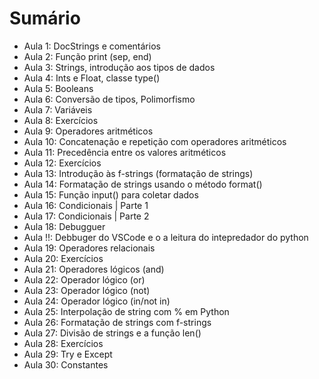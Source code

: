 # Sumário

- Aula 1: DocStrings e comentários
- Aula 2: Função print (sep, end)
- Aula 3: Strings, introdução aos tipos de dados
- Aula 4: Ints e Float, classe type()
- Aula 5: Booleans
- Aula 6: Conversão de tipos, Polimorfismo
- Aula 7: Variáveis
- Aula 8: Exercícios
- Aula 9: Operadores aritméticos
- Aula 10: Concatenação e repetição com operadores aritméticos
- Aula 11: Precedência entre os valores aritméticos
- Aula 12: Exercícios
- Aula 13: Introdução às f-strings (formatação de strings)
- Aula 14: Formatação de strings usando o método format()
- Aula 15: Função input() para coletar dados
- Aula 16: Condicionais | Parte 1
- Aula 17: Condicionais | Parte 2
- Aula 18: Debugguer
- Aula !!: Debbuger do VSCode e o a leitura do intepredador do python
- Aula 19: Operadores relacionais
- Aula 20: Exercícios
- Aula 21: Operadores lógicos (and)
- Aula 22: Operador lógico (or)
- Aula 23: Operador lógico (not)
- Aula 24: Operador lógico (in/not in)
- Aula 25: Interpolação de string com % em Python
- Aula 26: Formatação de strings com f-strings
- Aula 27: Divisão de strings e a função len()
- Aula 28: Exercícios
- Aula 29: Try e Except
- Aula 30: Constantes